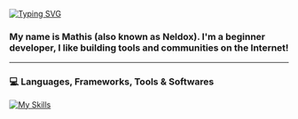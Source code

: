 [![Typing SVG](https://readme-typing-svg.herokuapp.com?color=5865F2&lines=%F0%9F%91%8B+Hi+there!;%F0%9F%94%AD+Welcome+to+my+GitHub;%F0%9F%91%A8%E2%80%8D%F0%9F%92%BB+You+can+see+my+projects+below)](https://git.io/typing-svg)
### My name is Mathis (also known as Neldox). I'm a beginner developer, I like building tools and communities on the Internet!
---
### 💻 Languages, Frameworks, Tools & Softwares
[![My Skills](https://skillicons.dev/icons?i=html,css,js,md,nodejs,vscode,figma,aws,mongodb,vercel,github)](https://github.com/nneeeeldoooox)
